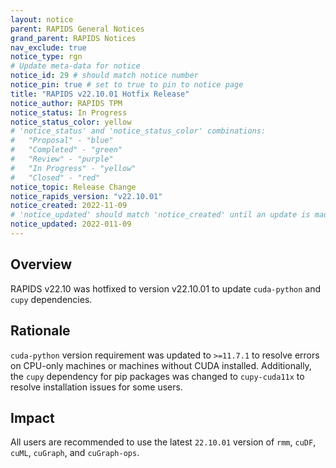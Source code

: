 ```yaml
---
layout: notice
parent: RAPIDS General Notices
grand_parent: RAPIDS Notices
nav_exclude: true
notice_type: rgn
# Update meta-data for notice
notice_id: 29 # should match notice number
notice_pin: true # set to true to pin to notice page
title: "RAPIDS v22.10.01 Hotfix Release"
notice_author: RAPIDS TPM
notice_status: In Progress
notice_status_color: yellow
# 'notice_status' and 'notice_status_color' combinations:
#   "Proposal" - "blue"
#   "Completed" - "green"
#   "Review" - "purple"
#   "In Progress" - "yellow"
#   "Closed" - "red"
notice_topic: Release Change
notice_rapids_version: "v22.10.01"
notice_created: 2022-11-09
# 'notice_updated' should match 'notice_created' until an update is made
notice_updated: 2022-011-09
---
```


## Overview

RAPIDS v22.10 was hotfixed to version v22.10.01 to update `cuda-python` and `cupy` dependencies. 

## Rationale

`cuda-python` version requirement was updated to `>=11.7.1` to resolve errors on CPU-only machines or machines without CUDA installed. Additionally, the `cupy` dependency for pip packages was changed to `cupy-cuda11x` to resolve installation issues for some users.

## Impact

All users are recommended to use the latest `22.10.01` version of `rmm`, `cuDF`, `cuML`, `cuGraph`, and `cuGraph-ops`.
